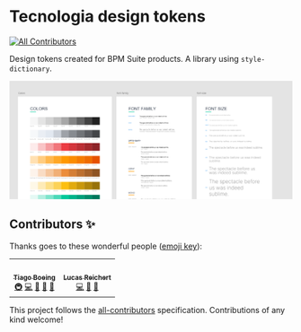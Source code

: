 # Tecnologia design tokens
<!-- ALL-CONTRIBUTORS-BADGE:START - Do not remove or modify this section -->
[![All Contributors](https://img.shields.io/badge/all_contributors-1-orange.svg?style=flat-square)](#contributors-)
<!-- ALL-CONTRIBUTORS-BADGE:END -->

Design tokens created for BPM Suite products. 
A library using `style-dictionary`.

![](assets/img/featured.png)
## Contributors ✨

Thanks goes to these wonderful people ([emoji key](https://allcontributors.org/docs/en/emoji-key)):

<!-- ALL-CONTRIBUTORS-LIST:START - Do not remove or modify this section -->
<!-- prettier-ignore-start -->
<!-- markdownlint-disable -->
<table>
  <tr>
     <td align="center"><a href="http://linkedin.com/in/tiagoboeing/"><img src="https://avatars.githubusercontent.com/u/3449932?v=4?s=100" width="100px;" alt=""/><br /><sub><b>Tiago Boeing</b></sub></a><br /><a href="#infra-tiagoboeing" title="Infrastructure (Hosting, Build-Tools, etc)">🚇</a> <a href="https://github.com/SeniorSA/tecnologia-design-tokens/commits?author=tiagoboeing" title="Code">💻</a> <a href="#design-tiagoboeing" title="Design">🎨</a> <a href="#projectManagement-tiagoboeing" title="Project Management">📆</a> <a href="https://github.com/SeniorSA/tecnologia-design-tokens/commits?author=tiagoboeing" title="Documentation">📖</a></td>
    <td align="center"><a href="https://github.com/lucasreichert3"><img src="https://avatars.githubusercontent.com/u/39280222?v=4?s=100" width="100px;" alt=""/><br /><sub><b>Lucas Reichert</b></sub></a><br /><a href="https://github.com/SeniorSA/tecnologia-design-tokens/commits?author=lucasreichert3" title="Code">💻</a> <a href="#design-lucasreichert3" title="Design">🎨</a> <a href="https://github.com/SeniorSA/tecnologia-design-tokens/commits?author=lucasreichert3" title="Documentation">📖</a></td>
  </tr>
</table>

<!-- markdownlint-restore -->
<!-- prettier-ignore-end -->

<!-- ALL-CONTRIBUTORS-LIST:END -->

This project follows the [all-contributors](https://github.com/all-contributors/all-contributors) specification. Contributions of any kind welcome!
